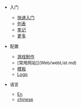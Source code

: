 <!--通过缩进来创建菜单的子列表-->

- 入门

  - [快速入门](quickstart.md)
  - <a href="nav/list.html">列表</a>
  - <a href="nav/note.html">笔记</a>
  - <a href="nav/more.html">更多</a>

- 配置

  - [游戏制作](Web/gameMaking.md)
  - [常用网站]](Web/webList.md)
  - [模板](Web/model.md)
  - <a href="nav/amslogo.html">Logo</a>

- 语言

  - [En](/)
  - [chinese](/zh-cn/)
